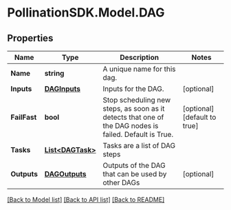
# PollinationSDK.Model.DAG

## Properties

Name | Type | Description | Notes
------------ | ------------- | ------------- | -------------
**Name** | **string** | A unique name for this dag. | 
**Inputs** | [**DAGInputs**](DAGInputs.md) | Inputs for the DAG. | [optional] 
**FailFast** | **bool** | Stop scheduling new steps, as soon as it detects that one of the DAG nodes is failed. Default is True. | [optional] [default to true]
**Tasks** | [**List&lt;DAGTask&gt;**](DAGTask.md) | Tasks are a list of DAG steps | 
**Outputs** | [**DAGOutputs**](DAGOutputs.md) | Outputs of the DAG that can be used by other DAGs | [optional] 

[[Back to Model list]](../README.md#documentation-for-models)
[[Back to API list]](../README.md#documentation-for-api-endpoints)
[[Back to README]](../README.md)

